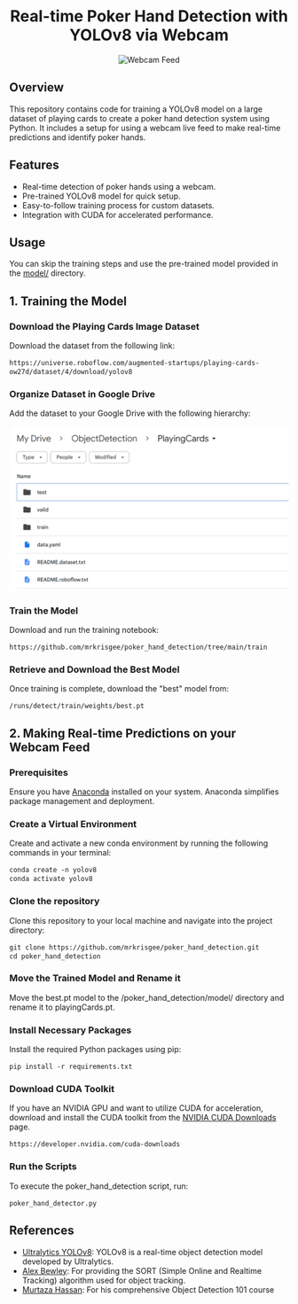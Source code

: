 <h1 align="center">Real-time Poker Hand Detection with YOLOv8 via Webcam</h1>

<p align="center">
  <img src="https://github.com/mrkrisgee/poker_hand_detection/blob/main/gifs/poker_hand_example.gif" alt="Webcam Feed">
</p>

## Overview

This repository contains code for training a YOLOv8 model on a large dataset of playing cards to create a poker hand detection system using Python. It includes a setup for using a webcam live feed to make real-time predictions and identify poker hands.

## Features

- Real-time detection of poker hands using a webcam.
- Pre-trained YOLOv8 model for quick setup.
- Easy-to-follow training process for custom datasets.
- Integration with CUDA for accelerated performance.

## Usage

You can skip the training steps and use the pre-trained model provided in the [model/](https://github.com/mrkrisgee/poker_hand_detection/tree/main/model) directory.

## 1. Training the Model

### Download the Playing Cards Image Dataset

Download the dataset from the following link:

```
https://universe.roboflow.com/augmented-startups/playing-cards-ow27d/dataset/4/download/yolov8
```

### Organize Dataset in Google Drive

Add the dataset to your Google Drive with the following hierarchy:

<img src="https://github.com/mrkrisgee/poker_hand_detection/blob/main/extras/gDrive_hierarchy.png" width="673">

### Train the Model

Download and run the training notebook:

```
https://github.com/mrkrisgee/poker_hand_detection/tree/main/train
```

### Retrieve and Download the Best Model

Once training is complete, download the "best" model from:

```
/runs/detect/train/weights/best.pt
```

## 2. Making Real-time Predictions on your Webcam Feed

### Prerequisites

Ensure you have [Anaconda](https://www.anaconda.com/) installed on your system. Anaconda simplifies package management and deployment.

### Create a Virtual Environment

Create and activate a new conda environment by running the following commands in your terminal:

```
conda create -n yolov8
conda activate yolov8
```

### Clone the repository

Clone this repository to your local machine and navigate into the project directory:

```
git clone https://github.com/mrkrisgee/poker_hand_detection.git
cd poker_hand_detection
```

### Move the Trained Model and Rename it

Move the best.pt model to the /poker_hand_detection/model/ directory and rename it to playingCards.pt.

### Install Necessary Packages

Install the required Python packages using pip:

```
pip install -r requirements.txt
```

### Download CUDA Toolkit

If you have an NVIDIA GPU and want to utilize CUDA for acceleration, download and install the CUDA toolkit from the [NVIDIA CUDA Downloads](https://developer.nvidia.com/cuda-downloads) page.

```
https://developer.nvidia.com/cuda-downloads
```

### Run the Scripts

To execute the poker_hand_detection script, run:

```
poker_hand_detector.py
```

## References

- [Ultralytics YOLOv8](https://github.com/ultralytics/ultralytics): YOLOv8 is a real-time object detection model developed by Ultralytics.
- [Alex Bewley](https://github.com/abewley/sort): For providing the SORT (Simple Online and Realtime Tracking) algorithm used for object tracking.
- [Murtaza Hassan](https://github.com/murtazahassan): For his comprehensive Object Detection 101 course
